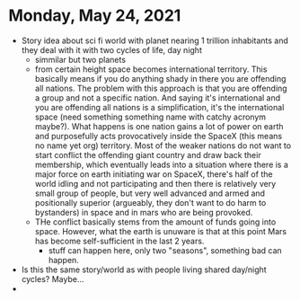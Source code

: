 # Monday, May 24, 2021

 - Story idea about sci fi world with planet nearing 1 trillion inhabitants and they deal with it with two cycles of life, day night
   - simmilar but two planets
   - from certain height space becomes international territory. This basically means if you do anything shady in there you are offending all nations. The problem with this approach is that you are offending a group and not a specific nation. And saying it's international and you are offending all nations is a simplification, it's the international space (need something something name with catchy acronym maybe?). What happens is one nation gains a lot of power on earth and purposefully acts provocatively inside the SpaceX (this means no name yet org) territory. Most of the weaker nations do not want to start conflict the offending giant country and draw back their membership, which eventually leads into a situation where there is a major force on earth initiating war on SpaceX, there's half of the world idling and not participating and then there is relatively very small group of people, but very well advanced and armed and positionally superior (argueably, they don't want to do harm to bystanders) in space and in mars who are being provoked.
   - THe conflict basically stems from the amount of funds going into space. However, what the earth is unuware is that at this point Mars has become self-sufficient in the last 2 years.
     - stuff can happen here, only two "seasons", something bad can happen. 
 - Is this the same story/world as with people living shared day/night cycles? Maybe...
 - 